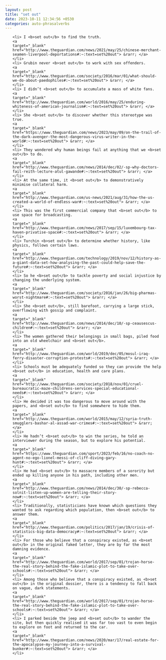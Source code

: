 ```yaml
---
layout: post
title: "set out"
date: 2023-10-11 12:34:56 +0530
categories: auto-phrasalverbs
---
```

<ol>

    <li> I <b>set out</b> to find the truth.
    <a 
    target="_blank" 
    href="http://www.theguardian.com/news/2021/may/25/chinese-merchant-seamen-liverpool-deportations#:~:text=set%20out"> &rarr; </a>
    </li>
    <li> Grubin never <b>set out</b> to work with sex offenders.
    <a 
    target="_blank" 
    href="http://www.theguardian.com/society/2016/mar/01/what-should-we-do-about-paedophiles#:~:text=set%20out"> &rarr; </a>
    </li>
    <li> I didn’t <b>set out</b> to accumulate a mass of white fans.
    <a 
    target="_blank" 
    href="http://www.theguardian.com/world/2016/may/25/enduring-whiteness-of-american-journalism#:~:text=set%20out"> &rarr; </a>
    </li>
    <li> She <b>set out</b> to discover whether this stereotype was true.
    <a 
    target="_blank" 
    href="https://www.theguardian.com/news/2023/may/09/on-the-trail-of-the-dark-avenger-the-most-dangerous-virus-writer-in-the-world#:~:text=set%20out"> &rarr; </a>
    </li>
    <li> They wondered why human beings fail at anything that we <b>set out</b> to do.
    <a 
    target="_blank" 
    href="http://www.theguardian.com/news/2014/dec/02/-sp-why-doctors-fail-reith-lecture-atul-gawande#:~:text=set%20out"> &rarr; </a>
    </li>
    <li> At the same time, it <b>set out</b> to demonstratively minimise collateral harm.
    <a 
    target="_blank" 
    href="http://www.theguardian.com/us-news/2021/aug/31/how-the-us-created-a-world-of-endless-war#:~:text=set%20out"> &rarr; </a>
    </li>
    <li> This was the first commercial company that <b>set out</b> to use space for broadcasting.
    <a 
    target="_blank" 
    href="http://www.theguardian.com/news/2017/sep/15/luxembourg-tax-haven-privatise-space#:~:text=set%20out"> &rarr; </a>
    </li>
    <li> Turchin <b>set out</b> to determine whether history, like physics, follows certain laws.
    <a 
    target="_blank" 
    href="http://www.theguardian.com/technology/2019/nov/12/history-as-a-giant-data-set-how-analysing-the-past-could-help-save-the-future#:~:text=set%20out"> &rarr; </a>
    </li>
    <li> So he <b>set out</b> to tackle poverty and social injustice by changing the underlying system.
    <a 
    target="_blank" 
    href="http://www.theguardian.com/society/2016/jan/26/big-pharmas-worst-nightmare#:~:text=set%20out"> &rarr; </a>
    </li>
    <li> She <b>set out</b>, still barefoot, carrying a large stick, overflowing with gossip and complaint.
    <a 
    target="_blank" 
    href="http://www.theguardian.com/news/2014/dec/10/-sp-ceausescus-children#:~:text=set%20out"> &rarr; </a>
    </li>
    <li> The women gathered their belongings in small bags, piled food into an old wheelchair and <b>set out</b>.
    <a 
    target="_blank" 
    href="http://www.theguardian.com/world/2019/dec/05/mosul-iraq-ferry-disaster-corruption-protests#:~:text=set%20out"> &rarr; </a>
    </li>
    <li> Schools must be adequately funded so they can provide the help <b>set out</b> in education, health and care plans.
    <a 
    target="_blank" 
    href="http://www.theguardian.com/society/2018/nov/01/cruel-bureaucratic-maze-childrens-services-special-educational-needs#:~:text=set%20out"> &rarr; </a>
    </li>
    <li> He decided it was too dangerous to move around with the papers, and <b>set out</b> to find somewhere to hide them.
    <a 
    target="_blank" 
    href="http://www.theguardian.com/world/2015/may/12/syria-truth-smugglers-bashar-al-assad-war-crimes#:~:text=set%20out"> &rarr; </a>
    </li>
    <li> He hadn’t <b>set out</b> to win the series, he told an interviewer during the season, but to explore his potential.
    <a 
    target="_blank" 
    href="https://www.theguardian.com/sport/2023/feb/16/no-coach-no-agent-no-ego-lionel-messi-of-cliff-diving-gary-hunt#:~:text=set%20out"> &rarr; </a>
    </li>
    <li> He had <b>set out</b> to massacre members of a sorority but ended up killing anyone in his path, including other men.
    <a 
    target="_blank" 
    href="http://www.theguardian.com/news/2014/dec/30/-sp-rebecca-solnit-listen-up-women-are-telling-their-story-now#:~:text=set%20out"> &rarr; </a>
    </li>
    <li> Traditionally, statisticians have known which questions they wanted to ask regarding which population, then <b>set out</b> to answer them.
    <a 
    target="_blank" 
    href="http://www.theguardian.com/politics/2017/jan/19/crisis-of-statistics-big-data-democracy#:~:text=set%20out"> &rarr; </a>
    </li>
    <li> For those who believe that a conspiracy existed, as <b>set out</b> in the original faked letter, they are by far the most damning evidence.
    <a 
    target="_blank" 
    href="http://www.theguardian.com/world/2017/sep/01/trojan-horse-the-real-story-behind-the-fake-islamic-plot-to-take-over-schools#:~:text=set%20out"> &rarr; </a>
    </li>
    <li> Among those who believe that a conspiracy existed, as <b>set out</b> in the original dossier, there is a tendency to fall back on vague, dark statements.
    <a 
    target="_blank" 
    href="http://www.theguardian.com/world/2017/sep/01/trojan-horse-the-real-story-behind-the-fake-islamic-plot-to-take-over-schools#:~:text=set%20out"> &rarr; </a>
    </li>
    <li> I parked beside the jeep and <b>set out</b> to wander the site, but then quickly realised it was far too vast to even begin to explore on foot and returned to the car.
    <a 
    target="_blank" 
    href="http://www.theguardian.com/news/2020/mar/17/real-estate-for-the-apocalypse-my-journey-into-a-survival-bunker#:~:text=set%20out"> &rarr; </a>
    </li>